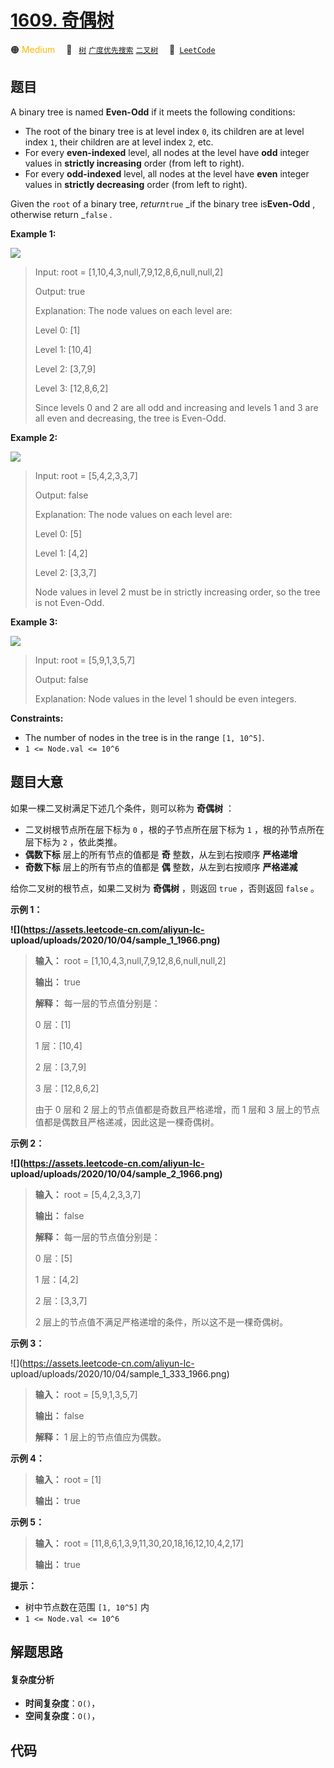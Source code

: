 # [1609. 奇偶树](https://leetcode.com/problems/even-odd-tree)

🟠 <font color=#ffb800>Medium</font>&emsp; 🔖&ensp; [`树`](/leetcode/outline/tag/tree.md) [`广度优先搜索`](/leetcode/outline/tag/breadth-first-search.md) [`二叉树`](/leetcode/outline/tag/binary-tree.md)&emsp; 🔗&ensp;[`LeetCode`](https://leetcode.com/problems/even-odd-tree)

## 题目

A binary tree is named **Even-Odd** if it meets the following conditions:

- The root of the binary tree is at level index `0`, its children are at level index `1`, their children are at level index `2`, etc.
- For every **even-indexed** level, all nodes at the level have **odd** integer values in **strictly increasing** order (from left to right).
- For every **odd-indexed** level, all nodes at the level have **even** integer values in **strictly decreasing** order (from left to right).

Given the `root` of a binary tree, _return_`true` _if the binary tree
is**Even-Odd** , otherwise return _`false` _._

**Example 1:**

![](https://assets.leetcode.com/uploads/2020/09/15/sample_1_1966.png)

> Input: root = [1,10,4,3,null,7,9,12,8,6,null,null,2]
>
> Output: true
>
> Explanation: The node values on each level are:
>
> Level 0: [1]
>
> Level 1: [10,4]
>
> Level 2: [3,7,9]
>
> Level 3: [12,8,6,2]
>
> Since levels 0 and 2 are all odd and increasing and levels 1 and 3 are all even and decreasing, the tree is Even-Odd.

**Example 2:**

![](https://assets.leetcode.com/uploads/2020/09/15/sample_2_1966.png)

> Input: root = [5,4,2,3,3,7]
>
> Output: false
>
> Explanation: The node values on each level are:
>
> Level 0: [5]
>
> Level 1: [4,2]
>
> Level 2: [3,3,7]
>
> Node values in level 2 must be in strictly increasing order, so the tree is not Even-Odd.

**Example 3:**

![](https://assets.leetcode.com/uploads/2020/09/22/sample_1_333_1966.png)

> Input: root = [5,9,1,3,5,7]
>
> Output: false
>
> Explanation: Node values in the level 1 should be even integers.

**Constraints:**

- The number of nodes in the tree is in the range `[1, 10^5]`.
- `1 <= Node.val <= 10^6`

## 题目大意

如果一棵二叉树满足下述几个条件，则可以称为 **奇偶树** ：

- 二叉树根节点所在层下标为 `0` ，根的子节点所在层下标为 `1` ，根的孙节点所在层下标为 `2` ，依此类推。
- **偶数下标** 层上的所有节点的值都是 **奇** 整数，从左到右按顺序 **严格递增**
- **奇数下标** 层上的所有节点的值都是 **偶** 整数，从左到右按顺序 **严格递减**

给你二叉树的根节点，如果二叉树为 **奇偶树** ，则返回 `true` ，否则返回 `false` 。

**示例 1：**

**![](https://assets.leetcode-cn.com/aliyun-lc-
upload/uploads/2020/10/04/sample_1_1966.png)**

> **输入：** root = [1,10,4,3,null,7,9,12,8,6,null,null,2]
>
> **输出：** true
>
> **解释：** 每一层的节点值分别是：
>
> 0 层：[1]
>
> 1 层：[10,4]
>
> 2 层：[3,7,9]
>
> 3 层：[12,8,6,2]
>
> 由于 0 层和 2 层上的节点值都是奇数且严格递增，而 1 层和 3 层上的节点值都是偶数且严格递减，因此这是一棵奇偶树。

**示例 2：**

**![](https://assets.leetcode-cn.com/aliyun-lc-
upload/uploads/2020/10/04/sample_2_1966.png)**

> **输入：** root = [5,4,2,3,3,7]
>
> **输出：** false
>
> **解释：** 每一层的节点值分别是：
>
> 0 层：[5]
>
> 1 层：[4,2]
>
> 2 层：[3,3,7]
>
> 2 层上的节点值不满足严格递增的条件，所以这不是一棵奇偶树。

**示例 3：**

![](https://assets.leetcode-cn.com/aliyun-lc-
upload/uploads/2020/10/04/sample_1_333_1966.png)

> **输入：** root = [5,9,1,3,5,7]
>
> **输出：** false
>
> **解释：** 1 层上的节点值应为偶数。

**示例 4：**

> **输入：** root = [1]
>
> **输出：** true

**示例 5：**

> **输入：** root = [11,8,6,1,3,9,11,30,20,18,16,12,10,4,2,17]
>
> **输出：** true

**提示：**

- 树中节点数在范围 `[1, 10^5]` 内
- `1 <= Node.val <= 10^6`

## 解题思路

#### 复杂度分析

- **时间复杂度**：`O()`，
- **空间复杂度**：`O()`，

## 代码

```javascript

```
